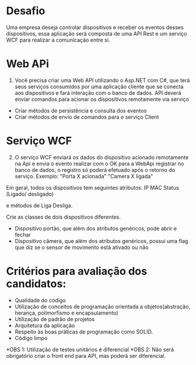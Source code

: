 # Desafio

Uma empresa deseja controlar dispositivos e receber os eventos desses dispositivos, essa aplicação será composta de uma API Rest e um serviço WCF para realizar a comunicação entre si.

# Web APi
1. Você precisa criar uma Web API utilizando o Asp.NET com C#, que terá seus serviços consumidos por uma 
aplicação cliente que se conecta aos dispositivos e fará interação com o banco de dados. API deverá enviar comandos para acionar os dispositivos remotamente via serviço
- Criar métodos de persistência e consulta dos eventos
- Criar métodos de envio de comandos para o serviço Client

# Serviço WCF
2. O serviço WCF enviará os dados do dispositivo acionado remotamente na Api e envia o evento realizar com o OK para a WebApi registrar no banco de dados, o registro só poderá efetuado após o retorno do serviço. Exemplo:
"Porta X acionada"
"Camera X ligada"

Em geral, todos os dispositivos tem seguintes atributos:
IP
MAC
Status (Ligado/ desligado)

e métodos de 
Liga
Desliga.

Crie as classes de dois dispositivos diferentes.
- Dispositivo portão, que além dos atributos genéricos, pode abrir e fechar
- Dispositivo câmera, que além dos atributos genéricos, possui uma flag que diz se o sensor de movimento está ativado ou não

# Critérios para avaliação dos candidatos:
- Qualidade do código
- Utilização de conceitos de programação orientada a objetos(abstração, herança, polimorfismo e encapsulamento)
- Utilização de padrão de projetos
- Arquitetura da aplicação
- Respeito às boas práticas de programação como SOLID.
- Código limpo

*OBS 1: Utilização de testes unitários é diferencial
*OBS 2: Não será obrigatório criar o front end para API, mas poderá ser diferencial.
